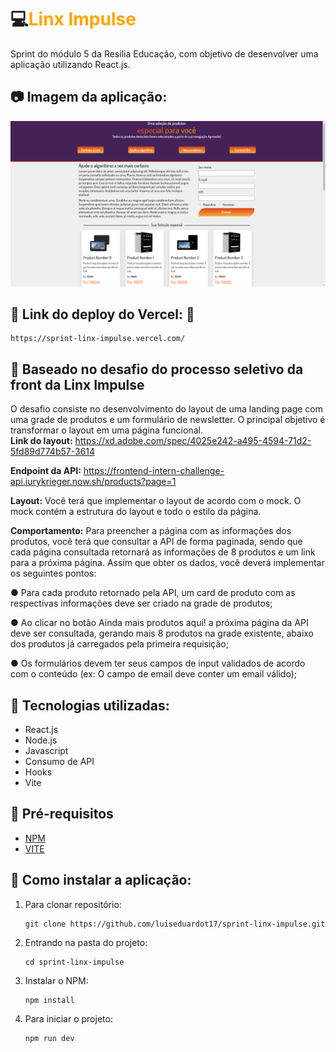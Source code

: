 #  💻<spam style="color: orange">Linx Impulse</spam>

Sprint do módulo 5 da Resilia Educação, com objetivo de desenvolver uma aplicação utilizando React.js.<br>

## 📷 Imagem da aplicação:

<img src="/app.png">

## 🚧 Link do deploy do Vercel: 🚧
```
https://sprint-linx-impulse.vercel.com/
```

## 🎯 Baseado no desafio do processo seletivo da front da Linx Impulse

O desafio consiste no desenvolvimento do layout de uma landing page com uma grade de produtos e um formulário de newsletter. O principal objetivo é transformar o layout em uma página funcional. <br>
<strong>Link do layout:</strong>
https://xd.adobe.com/spec/4025e242-a495-4594-71d2-5fd89d774b57-3614

<strong>Endpoint da API:</strong>
https://frontend-intern-challenge-api.iurykrieger.now.sh/products?page=1

<strong>Layout:</strong>
Você terá que implementar o layout de acordo com o mock. O mock contém a estrutura do layout e todo o estilo da página.

<strong>Comportamento:</strong>
Para preencher a página com as informações dos produtos, você terá que consultar a API de forma paginada, sendo que cada página consultada retornará as informações de 8 produtos e um link para a próxima página.
Assim que obter os dados, você deverá implementar os seguintes pontos:

● Para cada produto retornado pela API, um card de produto com as respectivas informações deve ser criado na grade de produtos;

● Ao clicar no botão Ainda mais produtos aqui! a próxima página da API deve ser consultada, gerando mais 8 produtos na grade existente, abaixo dos produtos já carregados pela primeira requisição;

● Os formulários devem ter seus campos de input validados de acordo com o conteúdo (ex: O campo de email deve conter um email válido);


## 🧩 Tecnologias utilizadas:

- React.js
- Node.js
- Javascript
- Consumo de API
- Hooks
- Vite


## 📘 Pré-requisitos

- <a href="https://www.npmjs.com/">NPM</a>
- <a href="https://vitejs.dev/">VITE</a>

## :rocket: Como instalar a aplicação:

1. Para clonar repositório:

    ```
    git clone https://github.com/luiseduardot17/sprint-linx-impulse.git
    ```

2. Entrando na pasta do projeto:

    ```
    cd sprint-linx-impulse
    ```

3. Instalar o NPM:

     ```
     npm install
     ```

4. Para iniciar o projeto:

    ```
    npm run dev
    ```
